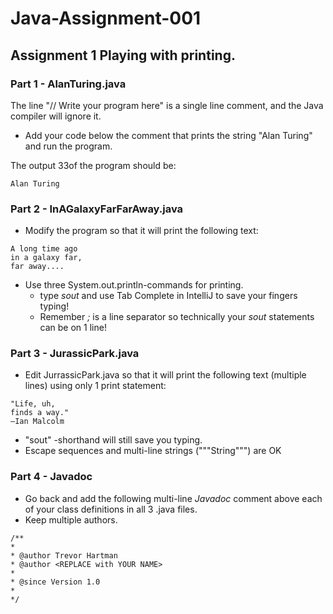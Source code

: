 # Java-Assignment-001

## Assignment 1 Playing with printing.

### Part 1 - AlanTuring.java
The line "// Write your program here" is a single line comment, and the Java compiler will ignore it.
* Add your code below the comment that prints the string "Alan Turing" and run the program.

The output 33of the program should be:
```
Alan Turing
```

### Part 2 - InAGalaxyFarFarAway.java
* Modify the program so that it will print the following text:
```
A long time ago
in a galaxy far,
far away....
```
* Use three System.out.println-commands for printing.
    * type *sout* and use Tab Complete in IntelliJ to save your fingers typing!
    * Remember *;* is a line separator so technically your *sout* statements can be on 1 line!

### Part 3 - JurassicPark.java
* Edit JurrassicPark.java so that it will print the following text (multiple lines) using only 1 print statement:
```
"Life, uh,
finds a way."
—Ian Malcolm
``` 
* "sout" -shorthand will still save you typing.
* Escape sequences and multi-line strings ("""String""") are OK

### Part 4 - Javadoc
* Go back and add the following multi-line *Javadoc* comment above each of your class definitions in all 3 .java files.
* Keep multiple authors.
```
/**
*
* @author Trevor Hartman
* @author <REPLACE with YOUR NAME>
*
* @since Version 1.0
*
*/
```